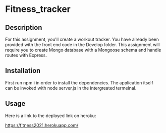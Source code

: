 # Fitness_tracker

## Description 

For this assignment, you'll create a workout tracker. You have already been provided with the front end code in the Develop folder. This assignment will require you to create Mongo database with a Mongoose schema and handle routes with Express.

## Installation

First run npm i in order to install the dependencies. The application itself can be invoked with node server.js in the intergreated termeinal.

## Usage

Here is a link to the deployed link on heroku:

https://fitness2021.herokuapp.com/